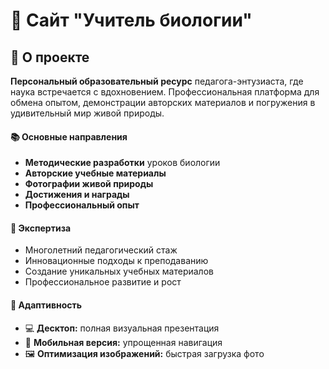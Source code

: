 # 🌿 Сайт "Учитель биологии"

## 🎯 О проекте

**Персональный образовательный ресурс** педагога-энтузиаста, где наука встречается с вдохновением. Профессиональная платформа для обмена опытом, демонстрации авторских материалов и погружения в удивительный мир живой природы.

#### 📚 Основные направления
- **Методические разработки** уроков биологии
- **Авторские учебные материалы**
- **Фотографии живой природы**
- **Достижения и награды**
- **Профессиональный опыт**

#### 🌟 Экспертиза
- Многолетний педагогический стаж
- Инновационные подходы к преподаванию
- Создание уникальных учебных материалов
- Профессиональное развитие и рост

#### 📱 Адаптивность
- 💻 **Десктоп:** полная визуальная презентация
- 📱 **Мобильная версия:** упрощенная навигация
- 🖼️ **Оптимизация изображений:** быстрая загрузка фото
